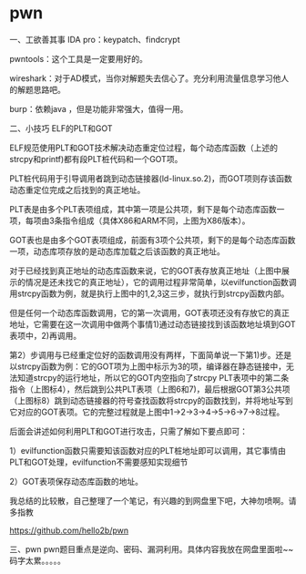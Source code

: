 # pwn
一、工欲善其事
IDA pro：keypatch、findcrypt

pwntools：这个工具是一定要用好的。

wireshark：对于AD模式，当你对解题失去信心了。充分利用流量信息学习他人的解题思路吧。

burp：依赖java ，但是功能非常强大，值得一用。

二、小技巧
ELF的PLT和GOT

ELF规范使用PLT和GOT技术解决动态重定位过程，每个动态库函数（上述的strcpy和printf)都有段PLT桩代码和一个GOT项。

PLT桩代码用于引导调用者跳到动态链接器(ld-linux.so.2)，而GOT项则存该函数动态重定位完成之后找到的真正地址。

PLT表是由多个PLT表项组成，其中第一项是公共项，剩下是每个动态库函数一项，每项由3条指令组成（具体X86和ARM不同，上图为X86版本）。

GOT表也是由多个GOT表项组成，前面有3项个公共项，剩下的是每个动态库函数一项，动态库项存放的是动态库加载之后该函数的真正地址。



对于已经找到真正地址的动态库函数来说，它的GOT表存放真正地址（上图中展示的情况是还未找它的真正地址），它的调用过程非常简单，以evilfunction函数调用strcpy函数为例，就是执行上图中的1,2,3这三步，就执行到strcpy函数内部。

但是任何一个动态库函数调用，它的第一次调用，GOT表项还没有存放它的真正地址，它需要在这一次调用中做两个事情1)通过动态链接找到该函数地址填到GOT表项中，2)再调用。

第2）步调用与已经重定位好的函数调用没有两样，下面简单说一下第1)步。还是以strcpy函数为例：它的GOT项为上图中标示为3的项，编译器在静态链接中，无法知道strcpy的运行地址，所以它的GOT内空指向了strcpy PLT表项中的第二条指令（上图标4），然后跳到公共PLT表项（上图6和7)，最后根据GOT第3公共项（上图标8）跳到动态链接器的符号查找函数将strcpy的函数找到，并将地址写到它对应的GOT表项。它的完整过程就是上图中1->2->3->4->5->6->7->8过程。



后面会讲述如何利用PLT和GOT进行攻击，只需了解如下要点即可：

1）evilfunction函数只需要知该函数对应的PLT桩地址即可以调用，其它事情由PLT和GOT处理，evilfunction不需要感知实现细节

2）GOT表项保存动态库函数的地址。

我总结的比较散，自己整理了一个笔记，有兴趣的到网盘里下吧，大神勿喷啊。请多指教

https://github.com/hello2b/pwn



三、pwn
pwn题目重点是逆向、密码、漏洞利用。具体内容我放在网盘里面啦~~码字太累。。。。。
